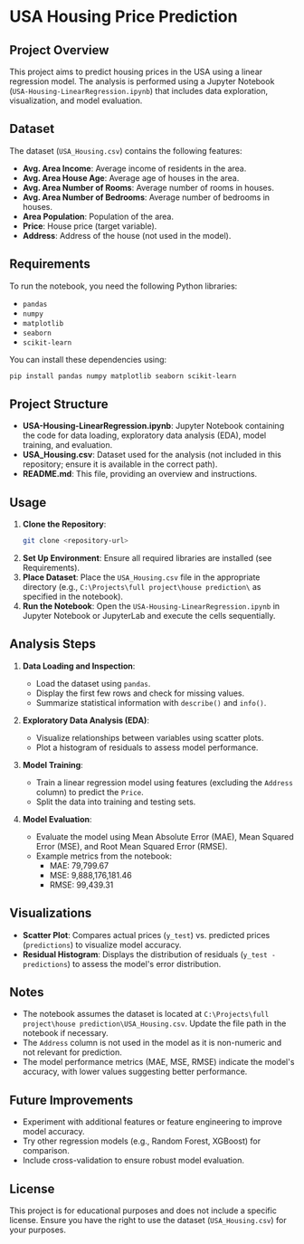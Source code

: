 # USA Housing Price Prediction

## Project Overview
This project aims to predict housing prices in the USA using a linear regression model. The analysis is performed using a Jupyter Notebook (`USA-Housing-LinearRegression.ipynb`) that includes data exploration, visualization, and model evaluation.

## Dataset
The dataset (`USA_Housing.csv`) contains the following features:
- **Avg. Area Income**: Average income of residents in the area.
- **Avg. Area House Age**: Average age of houses in the area.
- **Avg. Area Number of Rooms**: Average number of rooms in houses.
- **Avg. Area Number of Bedrooms**: Average number of bedrooms in houses.
- **Area Population**: Population of the area.
- **Price**: House price (target variable).
- **Address**: Address of the house (not used in the model).

## Requirements
To run the notebook, you need the following Python libraries:
- `pandas`
- `numpy`
- `matplotlib`
- `seaborn`
- `scikit-learn`

You can install these dependencies using:
```bash
pip install pandas numpy matplotlib seaborn scikit-learn
```

## Project Structure
- **USA-Housing-LinearRegression.ipynb**: Jupyter Notebook containing the code for data loading, exploratory data analysis (EDA), model training, and evaluation.
- **USA_Housing.csv**: Dataset used for the analysis (not included in this repository; ensure it is available in the correct path).
- **README.md**: This file, providing an overview and instructions.

## Usage
1. **Clone the Repository**:
   ```bash
   git clone <repository-url>
   ```
2. **Set Up Environment**:
   Ensure all required libraries are installed (see Requirements).
3. **Place Dataset**:
   Place the `USA_Housing.csv` file in the appropriate directory (e.g., `C:\Projects\full project\house prediction\` as specified in the notebook).
4. **Run the Notebook**:
   Open the `USA-Housing-LinearRegression.ipynb` in Jupyter Notebook or JupyterLab and execute the cells sequentially.

## Analysis Steps
1. **Data Loading and Inspection**:
   - Load the dataset using `pandas`.
   - Display the first few rows and check for missing values.
   - Summarize statistical information with `describe()` and `info()`.

2. **Exploratory Data Analysis (EDA)**:
   - Visualize relationships between variables using scatter plots.
   - Plot a histogram of residuals to assess model performance.

3. **Model Training**:
   - Train a linear regression model using features (excluding the `Address` column) to predict the `Price`.
   - Split the data into training and testing sets.

4. **Model Evaluation**:
   - Evaluate the model using Mean Absolute Error (MAE), Mean Squared Error (MSE), and Root Mean Squared Error (RMSE).
   - Example metrics from the notebook:
     - MAE: 79,799.67
     - MSE: 9,888,176,181.46
     - RMSE: 99,439.31

## Visualizations
- **Scatter Plot**: Compares actual prices (`y_test`) vs. predicted prices (`predictions`) to visualize model accuracy.
- **Residual Histogram**: Displays the distribution of residuals (`y_test - predictions`) to assess the model's error distribution.

## Notes
- The notebook assumes the dataset is located at `C:\Projects\full project\house prediction\USA_Housing.csv`. Update the file path in the notebook if necessary.
- The `Address` column is not used in the model as it is non-numeric and not relevant for prediction.
- The model performance metrics (MAE, MSE, RMSE) indicate the model's accuracy, with lower values suggesting better performance.

## Future Improvements
- Experiment with additional features or feature engineering to improve model accuracy.
- Try other regression models (e.g., Random Forest, XGBoost) for comparison.
- Include cross-validation to ensure robust model evaluation.

## License
This project is for educational purposes and does not include a specific license. Ensure you have the right to use the dataset (`USA_Housing.csv`) for your purposes.
